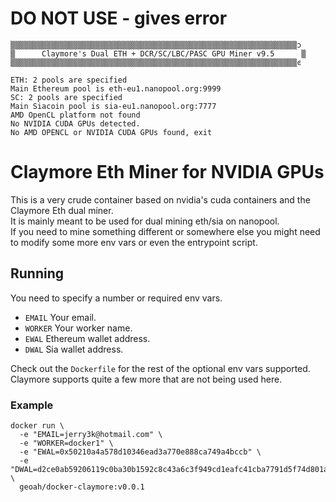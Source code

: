# DO NOT USE - gives error
```
▒▒▒▒▒▒▒▒▒▒▒▒▒▒▒▒▒▒▒▒▒▒▒▒▒▒▒▒▒▒▒▒▒▒▒▒▒▒▒▒▒▒▒▒▒▒▒▒▒▒▒▒▒▒▒▒▒▒▒▒▒▒▒▒ͻ
▒      Claymore's Dual ETH + DCR/SC/LBC/PASC GPU Miner v9.5      ▒
▒▒▒▒▒▒▒▒▒▒▒▒▒▒▒▒▒▒▒▒▒▒▒▒▒▒▒▒▒▒▒▒▒▒▒▒▒▒▒▒▒▒▒▒▒▒▒▒▒▒▒▒▒▒▒▒▒▒▒▒▒▒▒▒ͼ

ETH: 2 pools are specified
Main Ethereum pool is eth-eu1.nanopool.org:9999
SC: 2 pools are specified
Main Siacoin pool is sia-eu1.nanopool.org:7777
AMD OpenCL platform not found
No NVIDIA CUDA GPUs detected.
No AMD OPENCL or NVIDIA CUDA GPUs found, exit
```
# Claymore Eth Miner for NVIDIA GPUs

This is a very crude container based on nvidia's cuda containers
and the Claymore Eth dual miner.  
It is mainly meant to be used for dual mining eth/sia on nanopool.  
If you need to mine something different or somewhere else you might
need to modify some more env vars or even the entrypoint script.

## Running

You need to specify a number or required env vars.

* `EMAIL` Your email.
* `WORKER` Your worker name.
* `EWAL` Ethereum wallet address.
* `DWAL` Sia wallet address.

Check out the `Dockerfile` for the rest of the optional env vars supported.  
Claymore supports quite a few more that are not being used here.

### Example

```
docker run \
  -e "EMAIL=jerry3k@hotmail.com" \
  -e "WORKER=docker1" \
  -e "EWAL=0x50210a4a578d10346ead3a770e888ca749a4bccb" \
  -e "DWAL=d2ce0ab59206119c0ba30b1592c8c43a6c3f949cd1eafc41cba7791d5f74d801a4e5bac8f463" \
  geoah/docker-claymore:v0.0.1
```
